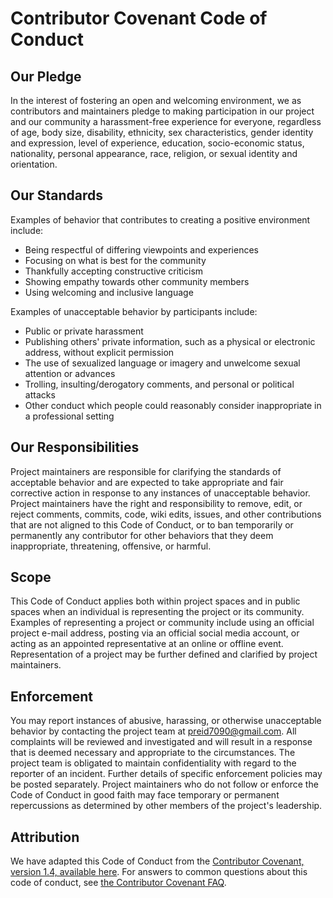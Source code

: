 # Contributor Covenant Code of Conduct

## Our Pledge

In the interest of fostering an open and welcoming environment, we as contributors and maintainers pledge to making participation in our project and our community a harassment-free experience for everyone, regardless of age, body size, disability, ethnicity, sex characteristics, gender identity and expression, level of experience, education, socio-economic status, nationality, personal appearance, race, religion, or sexual identity and orientation.

## Our Standards

Examples of behavior that contributes to creating a positive environment include:

-   Being respectful of differing viewpoints and experiences
-   Focusing on what is best for the community
-   Thankfully accepting constructive criticism
-   Showing empathy towards other community members
-   Using welcoming and inclusive language

Examples of unacceptable behavior by participants include:

-   Public or private harassment
-   Publishing others' private information, such as a physical or electronic address, without explicit permission
-   The use of sexualized language or imagery and unwelcome sexual attention or advances
-   Trolling, insulting/derogatory comments, and personal or political attacks
-   Other conduct which people could reasonably consider inappropriate in a professional setting

## Our Responsibilities

Project maintainers are responsible for clarifying the standards of acceptable behavior and are expected to take appropriate and fair corrective action in response to any instances of unacceptable behavior.
Project maintainers have the right and responsibility to remove, edit, or reject comments, commits, code, wiki edits, issues, and other contributions that are not aligned to this Code of Conduct, or to ban temporarily or permanently any contributor for other behaviors that they deem inappropriate, threatening, offensive, or harmful.

## Scope

This Code of Conduct applies both within project spaces and in public spaces when an individual is representing the project or its community. Examples of representing a project or community include using an official project e-mail address, posting via an official social media account, or acting as an appointed representative at an online or offline event. Representation of a project may be further defined and clarified by project maintainers.

## Enforcement

You may report instances of abusive, harassing, or otherwise unacceptable behavior by contacting the project team at preid7090@gmail.com. All complaints will be reviewed and investigated and will result in a response that is deemed necessary and appropriate to the circumstances. The project team is obligated to maintain confidentiality with regard to the reporter of an incident. Further details of specific enforcement policies may be posted separately.
Project maintainers who do not follow or enforce the Code of Conduct in good faith may face temporary or permanent repercussions as determined by other members of the project's leadership.

## Attribution

We have adapted this Code of Conduct from the [Contributor Covenant, version 1.4, available here](https://www.contributor-covenant.org/version/1/4/code-of-conduct.html).
For answers to common questions about this code of conduct, see [the Contributor Covenant FAQ](https://www.contributor-covenant.org/faq).
